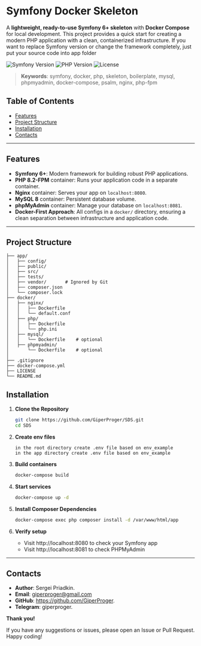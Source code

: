# Symfony Docker Skeleton

A **lightweight, ready-to-use Symfony 6+ skeleton** with **Docker Compose** for local development. This project provides a quick start for creating a modern PHP application with a clean, containerized infrastructure.
If you want to replace Symfony version or change the framework completely, just put your source code into app folder  

![Symfony Version](https://img.shields.io/badge/Symfony-6.x-brightgreen.svg?style=flat-square)
![PHP Version](https://img.shields.io/badge/PHP-8.2-blue.svg?style=flat-square)
![License](https://img.shields.io/badge/License-MIT-yellow.svg?style=flat-square)

> **Keywords**: symfony, docker, php, skeleton, boilerplate, mysql, phpmyadmin, docker-compose, psalm, nginx, php-fpm

## Table of Contents
- [Features](#features)
- [Project Structure](#project-structure)
- [Installation](#installation)
- [Contacts](#contacts)

---

## Features

- **Symfony 6+**: Modern framework for building robust PHP applications.
- **PHP 8.2-FPM** container: Runs your application code in a separate container.
- **Nginx** container: Serves your app on `localhost:8080`.
- **MySQL 8** container: Persistent database volume.
- **phpMyAdmin** container: Manage your database on `localhost:8081`.
- **Docker-First Approach**: All configs in a `docker/` directory, ensuring a clean separation between infrastructure and application code.

---
 
## Project Structure

```plaintext
├── app/
│   ├── config/
│   ├── public/
│   ├── src/
│   ├── tests/
│   ├── vendor/       # Ignored by Git
│   ├── composer.json
│   └── composer.lock
├── docker/
│   ├── nginx/
│   │   ├── Dockerfile
│   │   └── default.conf
│   ├── php/
│   │   ├── Dockerfile
│   │   └── php.ini
│   ├── mysql/
│   │   └── Dockerfile    # optional
│   ├── phpmyadmin/
│       └── Dockerfile    # optional
│   
├── .gitignore
├── docker-compose.yml
├── LICENSE
└── README.md
```

## Installation

1. **Clone the Repository**

   ```bash
   git clone https://github.com/GiperProger/SDS.git
   cd SDS
   ```
2. **Create env files**

   ```plaintext
   in the root directory create .env file based on env_example 
   in the app directory create .env file based on env_example 
   ```   

3. **Build containers**

   ```bash
   docker-compose build
   ```
   
4. **Start services**
   ```bash
   docker-compose up -d
   ```
5. **Install Composer Dependencies**
   ```bash
   docker-compose exec php composer install -d /var/www/html/app
   ```
6. **Verify setup**
   - Visit http://localhost:8080 to check your Symfony app
   - Visit http://localhost:8081 to check PHPMyAdmin

---

## Contacts

- **Author**: Sergei Priadkin.
- **Email**: giperproger@gmail.com
- **GitHub**: https://github.com/GiperProger.
- **Telegram**: giperproger.


**Thank you!**  

If you have any suggestions or issues, please open an Issue or Pull Request.  
Happy coding!
